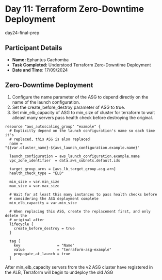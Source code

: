 # Day 11: Terraform Zero-Downtime Deployment
 day24-final-prep


## Participant Details

- **Name:** Ephantus Gachomba
- **Task Completed:** Understood Terraform Zero-Downtime Deployment
- **Date and Time:** 17/09/2024

## Zero-Downtime Deployment
1. Configure the name parameter of the ASG to depend directly on the name of the
launch configuration.
2. Set the create_before_destroy parameter of ASG to true.
3. Set min_elb_capacity of ASG to min_size of cluster for terraform to wait atleast many servers pass health check before destroying the original.
   


```hcl
resource "aws_autoscaling_group" "example" {
  # Explicitly depend on the launch configuration's name so each time it's
  # replaced, this ASG is also replaced
  name = "${var.cluster_name}-${aws_launch_configuration.example.name}"
  
  launch_configuration = aws_launch_configuration.example.name
  vpc_zone_identifier  = data.aws_subnets.default.ids

  target_group_arns = [aws_lb_target_group.asg.arn]
  health_check_type = "ELB"

  min_size = var.min_size
  max_size = var.max_size

  # Wait for at least this many instances to pass health checks before
  # considering the ASG deployment complete
  min_elb_capacity = var.min_size

  # When replacing this ASG, create the replacement first, and only delete the
  # original after
  lifecycle {
    create_before_destroy = true
  }

  tag {
    key                 = "Name"
    value               = "terraform-asg-example"
    propagate_at_launch = true
  }
```
After min_elb_capacity servers from the v2 ASG cluster have registered in the ALB,
Terraform will begin to undeploy the old ASG

